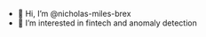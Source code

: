- 👋 Hi, I’m @nicholas-miles-brex
- 👀 I’m interested in fintech and anomaly detection

<!---
nicholas-miles-brex/nicholas-miles-brex is a ✨ special ✨ repository because its `README.md` (this file) appears on your GitHub profile.
You can click the Preview link to take a look at your changes.
--->
